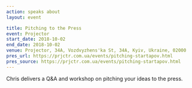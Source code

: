 ```yaml
---
action: speaks about
layout: event

title: Pitching to the Press
event: Projector
start_date: 2018-10-02
end_date: 2018-10-02
venue: Projector, 34A, Vozdvyzhens'ka St, 34А, Kyiv, Ukraine, 02000
pres_url: https://prjctr.com.ua/events/pitching-startapov.html
pres_source: https://prjctr.com.ua/events/pitching-startapov.html
---
```


Chris delivers a Q&A and workshop on pitching your ideas to the press.
